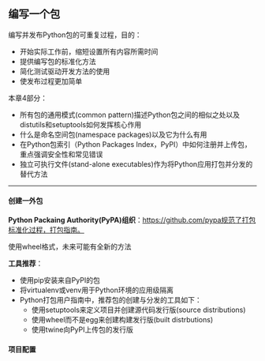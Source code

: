 ## 编写一个包

编写并发布Python包的可重复过程，目的：

*  开始实际工作前，缩短设置所有内容所需时间
* 提供编写包的标准化方法
* 简化测试驱动开发方法的使用
* 使发布过程更加简单

本章4部分：

* 所有包的通用模式(common pattern)描述Python包之间的相似之处以及distutils和setuptools如何发挥核心作用
* 什么是命名空间包(namespace packages)以及它为什么有用
* 在Python包索引（Python Packages Index，PyPI）中如何注册并上传包，重点强调安全性和常见错误
* 独立可执行文件(stand-alone executables)作为将Python应用打包并分发的替代方法

---



#### 创建一外包

**Python Packaing Authority(PyPA)组织**：https://github.com/pypa规范了打包标准化过程，打包指南。

使用wheel格式，未来可能有全新的方法

**工具推荐**：

* 使用pip安装来自PyPI的包
* 将virtualenv或venv用于Python环境的应用级隔离
* Python打包用户指南中，推荐包的创建与分发的工具如下：
  * 使用setuptools来定义项目并创建源代码发行版(source distributions)
  * 使用wheel而不是egg来创建构建发行版(built distrbutions)
  * 使用twine向PyPI上传包的发行版

#### 项目配置

